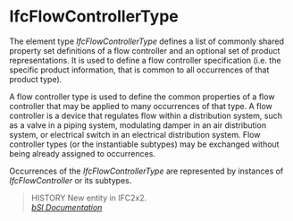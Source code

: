 IfcFlowControllerType
=====================
The element type _IfcFlowControllerType_ defines a list of commonly shared
property set definitions of a flow controller and an optional set of product
representations. It is used to define a flow controller specification (i.e.
the specific product information, that is common to all occurrences of that
product type).  
  
A flow controller type is used to define the common properties of a flow
controller that may be applied to many occurrences of that type. A flow
controller is a device that regulates flow within a distribution system, such
as a valve in a piping system, modulating damper in an air distribution
system, or electrical switch in an electrical distribution system. Flow
controller types (or the instantiable subtypes) may be exchanged without being
already assigned to occurrences.  
  
Occurrences of the _IfcFlowControllerType_ are represented by instances of
_IfcFlowController_ or its subtypes.  
  
> HISTORY  New entity in IFC2x2.  
[ _bSI
Documentation_](https://standards.buildingsmart.org/IFC/DEV/IFC4_2/FINAL/HTML/schema/ifcsharedbldgserviceelements/lexical/ifcflowcontrollertype.htm)


